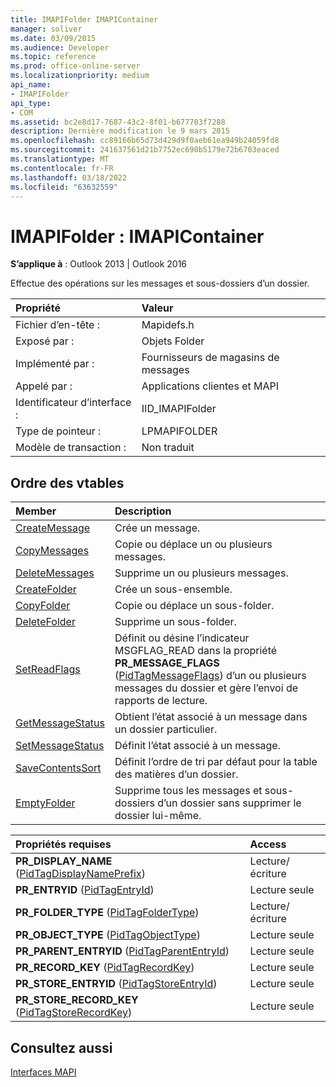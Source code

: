```yaml
---
title: IMAPIFolder IMAPIContainer
manager: soliver
ms.date: 03/09/2015
ms.audience: Developer
ms.topic: reference
ms.prod: office-online-server
ms.localizationpriority: medium
api_name:
- IMAPIFolder
api_type:
- COM
ms.assetid: bc2e8d17-7687-43c2-8f01-b677703f7288
description: Dernière modification le 9 mars 2015
ms.openlocfilehash: cc89166b65d73d429d9f0aeb61ea949b24059fd8
ms.sourcegitcommit: 241637561d21b7752ec690b5179e72b6703eaced
ms.translationtype: MT
ms.contentlocale: fr-FR
ms.lasthandoff: 03/18/2022
ms.locfileid: "63632559"
---
```

# <a name="imapifolder--imapicontainer"></a>IMAPIFolder : IMAPIContainer

  
  
**S’applique à** : Outlook 2013 | Outlook 2016 
  
Effectue des opérations sur les messages et sous-dossiers d’un dossier.
  
|Propriété |Valeur |
|:-----|:-----|
|Fichier d’en-tête :  <br/> |Mapidefs.h  <br/> |
|Exposé par :  <br/> |Objets Folder  <br/> |
|Implémenté par :  <br/> |Fournisseurs de magasins de messages  <br/> |
|Appelé par :  <br/> |Applications clientes et MAPI  <br/> |
|Identificateur d’interface :  <br/> |IID_IMAPIFolder  <br/> |
|Type de pointeur :  <br/> |LPMAPIFOLDER  <br/> |
|Modèle de transaction :  <br/> |Non traduit  <br/> |
   
## <a name="vtable-order"></a>Ordre des vtables

|Member |Description |
|:-----|:-----|
|[CreateMessage](imapifolder-createmessage.md) <br/> |Crée un message. |
|[CopyMessages](imapifolder-copymessages.md) <br/> |Copie ou déplace un ou plusieurs messages. |
|[DeleteMessages](imapifolder-deletemessages.md) <br/> |Supprime un ou plusieurs messages. |
|[CreateFolder](imapifolder-createfolder.md) <br/> |Crée un sous-ensemble. |
|[CopyFolder](imapifolder-copyfolder.md) <br/> |Copie ou déplace un sous-folder. |
|[DeleteFolder](imapifolder-deletefolder.md) <br/> |Supprime un sous-folder. |
|[SetReadFlags](imapifolder-setreadflags.md) <br/> |Définit ou désine l’indicateur MSGFLAG_READ dans la propriété **PR_MESSAGE_FLAGS** ([PidTagMessageFlags](pidtagmessageflags-canonical-property.md)) d’un ou plusieurs messages du dossier et gère l’envoi de rapports de lecture. |
|[GetMessageStatus](imapifolder-getmessagestatus.md) <br/> |Obtient l’état associé à un message dans un dossier particulier. |
|[SetMessageStatus](imapifolder-setmessagestatus.md) <br/> |Définit l’état associé à un message. |
|[SaveContentsSort](imapifolder-savecontentssort.md) <br/> |Définit l’ordre de tri par défaut pour la table des matières d’un dossier. |
|[EmptyFolder](imapifolder-emptyfolder.md) <br/> |Supprime tous les messages et sous-dossiers d’un dossier sans supprimer le dossier lui-même. |
   
|**Propriétés requises**|**Access**|
|:-----|:-----|
|**PR_DISPLAY_NAME** ([PidTagDisplayNamePrefix](pidtagdisplaynameprefix-canonical-property.md))  <br/> |Lecture/écriture  <br/> |
|**PR_ENTRYID** ([PidTagEntryId](pidtagentryid-canonical-property.md))  <br/> |Lecture seule  <br/> |
|**PR_FOLDER_TYPE** ([PidTagFolderType](pidtagfoldertype-canonical-property.md))  <br/> |Lecture/écriture  <br/> |
|**PR_OBJECT_TYPE** ([PidTagObjectType](pidtagobjecttype-canonical-property.md))  <br/> |Lecture seule  <br/> |
|**PR_PARENT_ENTRYID** ([PidTagParentEntryId](pidtagparententryid-canonical-property.md))  <br/> |Lecture seule  <br/> |
|**PR_RECORD_KEY** ([PidTagRecordKey](pidtagrecordkey-canonical-property.md))  <br/> |Lecture seule  <br/> |
|**PR_STORE_ENTRYID** ([PidTagStoreEntryId](pidtagstoreentryid-canonical-property.md))  <br/> |Lecture seule  <br/> |
|**PR_STORE_RECORD_KEY** ([PidTagStoreRecordKey](pidtagstorerecordkey-canonical-property.md))  <br/> |Lecture seule  <br/> |
   
## <a name="see-also"></a>Consultez aussi



[Interfaces MAPI](mapi-interfaces.md)

